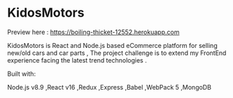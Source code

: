 # KidosMotors
Preview here : https://boiling-thicket-12552.herokuapp.com

KidosMotors is React and Node.js based eCommerce platform for selling new/old cars and car parts ,
The project challenge is to extend my FrontEnd experience facing the latest trend technologies . 

Built with:

Node.js v8.9
,React v16
,Redux
,Express
,Babel
,WebPack 5
,MongoDB
